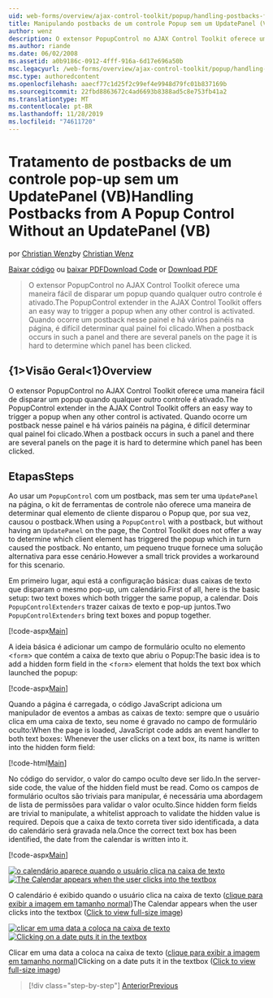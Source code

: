 ```yaml
---
uid: web-forms/overview/ajax-control-toolkit/popup/handling-postbacks-from-a-popup-control-without-an-updatepanel-vb
title: Manipulando postbacks de um controle Popup sem um UpdatePanel (VB) | Microsoft Docs
author: wenz
description: O extensor PopupControl no AJAX Control Toolkit oferece uma maneira fácil de disparar um popup quando qualquer outro controle é ativado. Quando um postback ocorre no Su...
ms.author: riande
ms.date: 06/02/2008
ms.assetid: a0b9186c-0912-4fff-916a-6d17e696a50b
msc.legacyurl: /web-forms/overview/ajax-control-toolkit/popup/handling-postbacks-from-a-popup-control-without-an-updatepanel-vb
msc.type: authoredcontent
ms.openlocfilehash: aaecf77c1d25f2c99ef4e9948d79fc01b837169b
ms.sourcegitcommit: 22fbd8863672c4ad6693b8388ad5c8e753fb41a2
ms.translationtype: MT
ms.contentlocale: pt-BR
ms.lasthandoff: 11/28/2019
ms.locfileid: "74611720"
---
```

# <a name="handling-postbacks-from-a-popup-control-without-an-updatepanel-vb"></a><span data-ttu-id="10903-104">Tratamento de postbacks de um controle pop-up sem um UpdatePanel (VB)</span><span class="sxs-lookup"><span data-stu-id="10903-104">Handling Postbacks from A Popup Control Without an UpdatePanel (VB)</span></span>

<span data-ttu-id="10903-105">por [Christian Wenz](https://github.com/wenz)</span><span class="sxs-lookup"><span data-stu-id="10903-105">by [Christian Wenz](https://github.com/wenz)</span></span>

<span data-ttu-id="10903-106">[Baixar código](https://download.microsoft.com/download/9/3/f/93f8daea-bebd-4821-833b-95205389c7d0/PopupControl3.vb.zip) ou [baixar PDF](https://download.microsoft.com/download/2/d/c/2dc10e34-6983-41d4-9c08-f78f5387d32b/popupcontrol3VB.pdf)</span><span class="sxs-lookup"><span data-stu-id="10903-106">[Download Code](https://download.microsoft.com/download/9/3/f/93f8daea-bebd-4821-833b-95205389c7d0/PopupControl3.vb.zip) or [Download PDF](https://download.microsoft.com/download/2/d/c/2dc10e34-6983-41d4-9c08-f78f5387d32b/popupcontrol3VB.pdf)</span></span>

> <span data-ttu-id="10903-107">O extensor PopupControl no AJAX Control Toolkit oferece uma maneira fácil de disparar um popup quando qualquer outro controle é ativado.</span><span class="sxs-lookup"><span data-stu-id="10903-107">The PopupControl extender in the AJAX Control Toolkit offers an easy way to trigger a popup when any other control is activated.</span></span> <span data-ttu-id="10903-108">Quando ocorre um postback nesse painel e há vários painéis na página, é difícil determinar qual painel foi clicado.</span><span class="sxs-lookup"><span data-stu-id="10903-108">When a postback occurs in such a panel and there are several panels on the page it is hard to determine which panel has been clicked.</span></span>

## <a name="overview"></a><span data-ttu-id="10903-109">{1&gt;Visão Geral&lt;1}</span><span class="sxs-lookup"><span data-stu-id="10903-109">Overview</span></span>

<span data-ttu-id="10903-110">O extensor PopupControl no AJAX Control Toolkit oferece uma maneira fácil de disparar um popup quando qualquer outro controle é ativado.</span><span class="sxs-lookup"><span data-stu-id="10903-110">The PopupControl extender in the AJAX Control Toolkit offers an easy way to trigger a popup when any other control is activated.</span></span> <span data-ttu-id="10903-111">Quando ocorre um postback nesse painel e há vários painéis na página, é difícil determinar qual painel foi clicado.</span><span class="sxs-lookup"><span data-stu-id="10903-111">When a postback occurs in such a panel and there are several panels on the page it is hard to determine which panel has been clicked.</span></span>

## <a name="steps"></a><span data-ttu-id="10903-112">Etapas</span><span class="sxs-lookup"><span data-stu-id="10903-112">Steps</span></span>

<span data-ttu-id="10903-113">Ao usar um `PopupControl` com um postback, mas sem ter uma `UpdatePanel` na página, o kit de ferramentas de controle não oferece uma maneira de determinar qual elemento de cliente disparou o Popup que, por sua vez, causou o postback.</span><span class="sxs-lookup"><span data-stu-id="10903-113">When using a `PopupControl` with a postback, but without having an `UpdatePanel` on the page, the Control Toolkit does not offer a way to determine which client element has triggered the popup which in turn caused the postback.</span></span> <span data-ttu-id="10903-114">No entanto, um pequeno truque fornece uma solução alternativa para esse cenário.</span><span class="sxs-lookup"><span data-stu-id="10903-114">However a small trick provides a workaround for this scenario.</span></span>

<span data-ttu-id="10903-115">Em primeiro lugar, aqui está a configuração básica: duas caixas de texto que disparam o mesmo pop-up, um calendário.</span><span class="sxs-lookup"><span data-stu-id="10903-115">First of all, here is the basic setup: two text boxes which both trigger the same popup, a calendar.</span></span> <span data-ttu-id="10903-116">Dois `PopupControlExtenders` trazer caixas de texto e pop-up juntos.</span><span class="sxs-lookup"><span data-stu-id="10903-116">Two `PopupControlExtenders` bring text boxes and popup together.</span></span>

[!code-aspx[Main](handling-postbacks-from-a-popup-control-without-an-updatepanel-vb/samples/sample1.aspx)]

<span data-ttu-id="10903-117">A ideia básica é adicionar um campo de formulário oculto no elemento &lt;`form`&gt; que contém a caixa de texto que abriu o Popup:</span><span class="sxs-lookup"><span data-stu-id="10903-117">The basic idea is to add a hidden form field in the &lt;`form`&gt; element that holds the text box which launched the popup:</span></span>

[!code-aspx[Main](handling-postbacks-from-a-popup-control-without-an-updatepanel-vb/samples/sample2.aspx)]

<span data-ttu-id="10903-118">Quando a página é carregada, o código JavaScript adiciona um manipulador de eventos a ambas as caixas de texto: sempre que o usuário clica em uma caixa de texto, seu nome é gravado no campo de formulário oculto:</span><span class="sxs-lookup"><span data-stu-id="10903-118">When the page is loaded, JavaScript code adds an event handler to both text boxes: Whenever the user clicks on a text box, its name is written into the hidden form field:</span></span>

[!code-html[Main](handling-postbacks-from-a-popup-control-without-an-updatepanel-vb/samples/sample3.html)]

<span data-ttu-id="10903-119">No código do servidor, o valor do campo oculto deve ser lido.</span><span class="sxs-lookup"><span data-stu-id="10903-119">In the server-side code, the value of the hidden field must be read.</span></span> <span data-ttu-id="10903-120">Como os campos de formulário ocultos são triviais para manipular, é necessária uma abordagem de lista de permissões para validar o valor oculto.</span><span class="sxs-lookup"><span data-stu-id="10903-120">Since hidden form fields are trivial to manipulate, a whitelist approach to validate the hidden value is required.</span></span> <span data-ttu-id="10903-121">Depois que a caixa de texto correta tiver sido identificada, a data do calendário será gravada nela.</span><span class="sxs-lookup"><span data-stu-id="10903-121">Once the correct text box has been identified, the date from the calendar is written into it.</span></span>

[!code-aspx[Main](handling-postbacks-from-a-popup-control-without-an-updatepanel-vb/samples/sample4.aspx)]

<span data-ttu-id="10903-122">[![o calendário aparece quando o usuário clica na caixa de texto](handling-postbacks-from-a-popup-control-without-an-updatepanel-vb/_static/image2.png)](handling-postbacks-from-a-popup-control-without-an-updatepanel-vb/_static/image1.png)</span><span class="sxs-lookup"><span data-stu-id="10903-122">[![The Calendar appears when the user clicks into the textbox](handling-postbacks-from-a-popup-control-without-an-updatepanel-vb/_static/image2.png)](handling-postbacks-from-a-popup-control-without-an-updatepanel-vb/_static/image1.png)</span></span>

<span data-ttu-id="10903-123">O calendário é exibido quando o usuário clica na caixa de texto ([clique para exibir a imagem em tamanho normal](handling-postbacks-from-a-popup-control-without-an-updatepanel-vb/_static/image3.png))</span><span class="sxs-lookup"><span data-stu-id="10903-123">The Calendar appears when the user clicks into the textbox ([Click to view full-size image](handling-postbacks-from-a-popup-control-without-an-updatepanel-vb/_static/image3.png))</span></span>

<span data-ttu-id="10903-124">[![clicar em uma data a coloca na caixa de texto](handling-postbacks-from-a-popup-control-without-an-updatepanel-vb/_static/image5.png)](handling-postbacks-from-a-popup-control-without-an-updatepanel-vb/_static/image4.png)</span><span class="sxs-lookup"><span data-stu-id="10903-124">[![Clicking on a date puts it in the textbox](handling-postbacks-from-a-popup-control-without-an-updatepanel-vb/_static/image5.png)](handling-postbacks-from-a-popup-control-without-an-updatepanel-vb/_static/image4.png)</span></span>

<span data-ttu-id="10903-125">Clicar em uma data a coloca na caixa de texto ([clique para exibir a imagem em tamanho normal](handling-postbacks-from-a-popup-control-without-an-updatepanel-vb/_static/image6.png))</span><span class="sxs-lookup"><span data-stu-id="10903-125">Clicking on a date puts it in the textbox ([Click to view full-size image](handling-postbacks-from-a-popup-control-without-an-updatepanel-vb/_static/image6.png))</span></span>

> [!div class="step-by-step"]
> [<span data-ttu-id="10903-126">Anterior</span><span class="sxs-lookup"><span data-stu-id="10903-126">Previous</span></span>](handling-postbacks-from-a-popup-control-with-an-updatepanel-vb.md)
